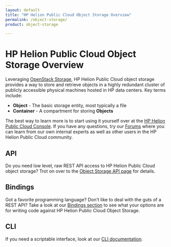 ```yaml
---
layout: default
title: "HP Helion Public Cloud Object Storage Overview"
permalink: /object-storage/
product: object-storage

---
```

# HP Helion Public Cloud Object Storage Overview

<!-- <iframe src="https://player.vimeo.com/video/32118778?title=0&amp;byline=0&amp;portrait=0" width="580" height="420" frameborder="0"> </iframe> -->

Leveraging [OpenStack Storage](http://openstack.org/projects/storage/), HP Helion Public Cloud object storage provides a way to store and retrieve objects in a highly redundant cluster of publicly accessible physical machines hosted in HP data centers.  Key terms include:

* **Object** - The basic storage entity, most typically a file
* **Container** - A compartment for storing **Objects**

The best way to learn more is to start using it yourself over at the [HP Helion Public Cloud Console](https://horizon.hpcloud.com/).  If you have any questions, try our [Forums](https://community.hpcloud.com) where you can learn from our own internal experts as well as other users in the HP Helion Public Cloud community.

## API
Do you need low level, raw REST API access to HP Helion Public Cloud object storage?  Trot on over to the [Object Storage API page](/api/object-storage) for details.

## Bindings
Got a favorite programming language?  Don't like to deal with the guts of a REST API?  Take a look at our [Bindings section](/bindings) to see what your options are for writing code against HP Helion Public Cloud Object Storage.

## CLI
If you need a scriptable interface, look at our [CLI documentation](/cli).

